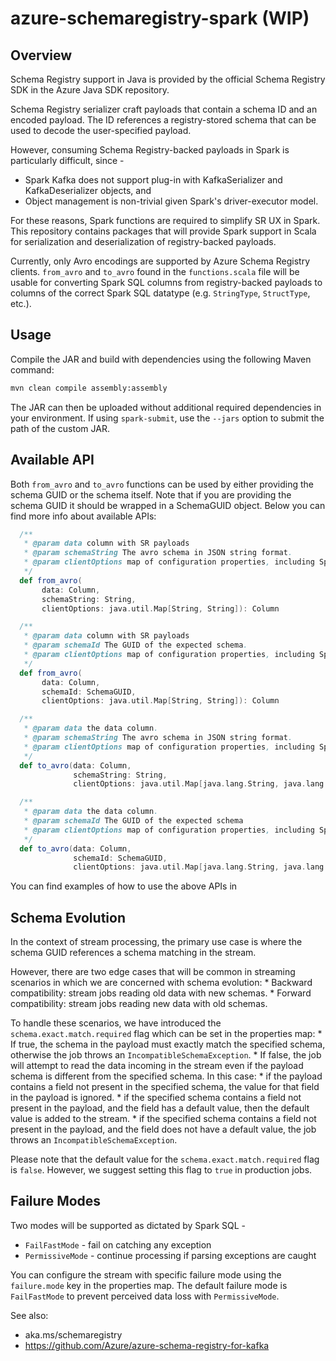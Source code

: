 # azure-schemaregistry-spark (WIP)

## Overview

Schema Registry support in Java is provided by the official Schema Registry SDK in the Azure Java SDK repository.

Schema Registry serializer craft payloads that contain a schema ID and an encoded payload. The ID references a registry-stored schema that can be used to decode the user-specified payload.

However, consuming Schema Registry-backed payloads in Spark is particularly difficult, since - 
- Spark Kafka does not support plug-in with KafkaSerializer and KafkaDeserializer objects, and
- Object management is non-trivial given Spark's driver-executor model.

For these reasons, Spark functions are required to simplify SR UX in Spark.  This repository contains packages that will provide Spark support in Scala for serialization and deserialization of registry-backed payloads.

Currently, only Avro encodings are supported by Azure Schema Registry clients.  `from_avro` and `to_avro` found in the `functions.scala` file will be usable for converting Spark SQL columns from registry-backed payloads to columns of the correct Spark SQL datatype (e.g. `StringType`, `StructType`, etc.).

## Usage

Compile the JAR and build with dependencies using the following Maven command:
```bash
mvn clean compile assembly:assembly
```

The JAR can then be uploaded without additional required dependencies in your environment.  If using `spark-submit`, use the `--jars` option to submit the path of the custom JAR.

## Available API

Both `from_avro` and `to_avro` functions can be used by either providing the schema GUID or the schema itself. Note that if you are providing the schema GUID it should be wrapped in a SchemaGUID object. 
Below you can find more info about available APIs:

```scala
  /**
   * @param data column with SR payloads
   * @param schemaString The avro schema in JSON string format.
   * @param clientOptions map of configuration properties, including Spark run mode (permissive vs. fail-fast) and schema exact match flag
   */
  def from_avro(
       data: Column,
       schemaString: String,
       clientOptions: java.util.Map[String, String]): Column

  /**
   * @param data column with SR payloads
   * @param schemaId The GUID of the expected schema.
   * @param clientOptions map of configuration properties, including Spark run mode (permissive vs. fail-fast) and schema exact match flag
   */
  def from_avro(
       data: Column,
       schemaId: SchemaGUID,
       clientOptions: java.util.Map[String, String]): Column

  /**
   * @param data the data column.
   * @param schemaString The avro schema in JSON string format.
   * @param clientOptions map of configuration properties, including Spark run mode (permissive vs. fail-fast)
   */
  def to_avro(data: Column,
              schemaString: String,
              clientOptions: java.util.Map[java.lang.String, java.lang.String]): Column

  /**
   * @param data the data column.
   * @param schemaId The GUID of the expected schema
   * @param clientOptions map of configuration properties, including Spark run mode (permissive vs. fail-fast)
   */
  def to_avro(data: Column,
              schemaId: SchemaGUID,
              clientOptions: java.util.Map[java.lang.String, java.lang.String]): Column

```

You can find examples of how to use the above APIs in 


## Schema Evolution

In the context of stream processing, the primary use case is where the schema GUID references a schema matching in the stream.

However, there are two edge cases that will be common in streaming scenarios in which we are concerned with schema evolution:
    * Backward compatibility: stream jobs reading old data with new schemas.
    * Forward compatibility: stream jobs reading new data with old schemas.
    
To handle these scenarios, we have introduced the `schema.exact.match.required` flag which can be set in the properties map: 
    * If true, the schema in the payload must exactly match the specified schema, otherwise the job throws an `IncompatibleSchemaException`.
    * If false, the job will attempt to read the data incoming in the stream even if the payload schema is different from the specified schema. In this case:
        * if the payload contains a field not present in the specified schema, the value for that field in the payload is ignored.
        * if the specified schema contains a field not present in the payload, and the field has a default value, then the default value is added to the stream.
        * if the specified schema contains a field not present in the payload, and the field does not have a default value, the job throws an `IncompatibleSchemaException`.
        
Please note that the default value for the `schema.exact.match.required` flag is `false`. However, we suggest setting this flag to `true` in production jobs.


## Failure Modes

Two modes will be supported as dictated by Spark SQL - 
- `FailFastMode` - fail on catching any exception
- `PermissiveMode` - continue processing if parsing exceptions are caught

You can configure the stream with specific failure mode using the `failure.mode` key in the properties map. The default failure mode is `FailFastMode` to prevent perceived data loss with `PermissiveMode`.

See also:
- aka.ms/schemaregistry
- https://github.com/Azure/azure-schema-registry-for-kafka

